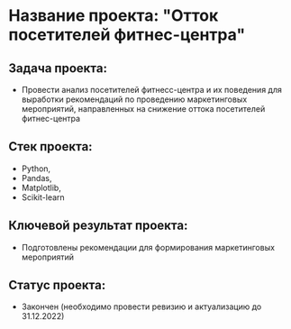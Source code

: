 # **Название проекта:** "Отток посетителей фитнес-центра" 

##  **Задача проекта:**
- Провести анализ посетителей фитнесс-центра и их поведения для выработки рекомендаций по проведению маркетинговых мероприятий, направленных на снижение оттока посетителей фитнес-центра

##  **Стек проекта:**
- Python, 
- Pandas, 
- Matplotlib, 
- Scikit-learn

## **Ключевой результат проекта:**
- Подготовлены рекомендации для формирования маркетинговых мероприятий

## **Статус проекта:**
- Закончен (необходимо провести ревизию и актуализацию до 31.12.2022)
